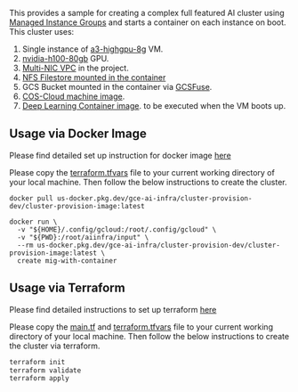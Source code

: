 This provides a sample for creating a complex full featured AI cluster using [Managed Instance
Groups](https://cloud.google.com/compute/docs/instance-groups) and starts a
container on each instance on boot. This cluster uses:
1. Single instance of
   [a3-highgpu-8g](https://cloud.google.com/compute/docs/accelerator-optimized-machines) VM.
1. [nvidia-h100-80gb](https://cloud.google.com/compute/docs/gpus) GPU.
1. [Multi-NIC VPC](https://cloud.google.com/vpc/docs/create-use-multiple-interfaces) in the project.
1. [NFS Filestore mounted in the container](https://cloud.google.com/filestore)
1. GCS Bucket mounted in the container via [GCSFuse](https://cloud.google.com/storage/docs/gcs-fuse).
1. [COS-Cloud machine image](https://cloud.google.com/container-optimized-os/docs).
1. [Deep Learning Container image](https://cloud.google.com/deep-learning-containers).
   to be executed when the VM boots up.

## Usage via Docker Image
Please find detailed set up instruction for docker image
[here](../../../README.md#usage-via-docker-image)

Please copy the [terraform.tfvars](./terraform.tfvars) file to your current working
directory of your local machine. Then follow the below instructions to create the cluster.

```docker
docker pull us-docker.pkg.dev/gce-ai-infra/cluster-provision-dev/cluster-provision-image:latest

docker run \
  -v "${HOME}/.config/gcloud:/root/.config/gcloud" \
  -v "${PWD}:/root/aiinfra/input" \
  --rm us-docker.pkg.dev/gce-ai-infra/cluster-provision-dev/cluster-provision-image:latest \
  create mig-with-container
```

## Usage via Terraform
Please find detailed instructions to set up terraform
[here](../../../README.md#usage-via-terraform)

Please copy the [main.tf](./main.tf) and [terraform.tfvars](./terraform.tfvars) file to your current working
directory of your local machine. Then follow the below instructions to create the cluster
via terraform.

```cmd
terraform init
terraform validate
terraform apply
```
